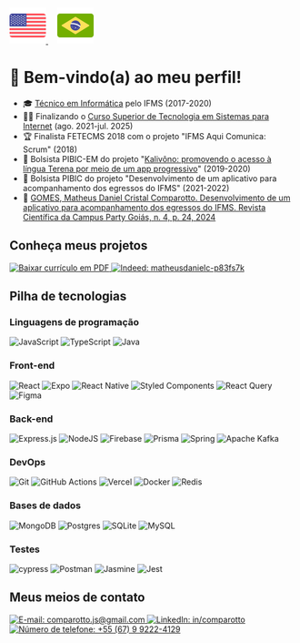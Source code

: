 <p>
  <a href="./README.md">
    <img width="64px" src="./assets/en-US.svg" title="Click here to read the American English version" alt="American English" />
  </a>

  <a href="#" style="margin-left: 16px;">
    <img width="64px" src="./assets/pt-BR.svg" title="Clique aqui para ler a versão em Português Brasileiro" alt="Português Brasileiro" />
  </a>
</p>

# 👋 Bem-vindo(a) ao meu perfil!

- 🎓 [Técnico em Informática](https://www.ifms.edu.br/campi/campus-aquidauana/cursos/integrado/informatica) pelo IFMS (2017-2020)
- 👨‍💻 Finalizando o [Curso Superior de Tecnologia em Sistemas para Internet](https://www.ifms.edu.br/campi/campus-aquidauana/cursos/graduacao/sistemas-para-internet/sistemas-para-internet) (ago. 2021-jul. 2025)
- 🏆 Finalista FETECMS 2018 com o projeto "IFMS Aqui Comunica: Scrum" (2018)
- 🔬 Bolsista PIBIC-EM do projeto "[Kalivôno: promovendo o acesso à língua Terena por meio de um app progressivo](https://kalivono.vercel.app)" (2019-2020)
- 🔬 Bolsista PIBIC do projeto "Desenvolvimento de um aplicativo para acompanhamento dos egressos do IFMS" (2021-2022)
- 📄 [GOMES, Matheus Daniel Cristal Comparotto. Desenvolvimento de um aplicativo para acompanhamento dos egressos do IFMS. Revista Científica da Campus Party Goiás, n. 4, p. 24, 2024](https://brasil.campus-party.org/wp-content/uploads/2025/02/Revista-Cientifica_CPGoias4.pdf#page=24)

## Conheça meus projetos

<p>
  <!-- <a target="_blank" href="https://comparotto.vercel.app/">
    <img alt="Portfólio: https://comparotto.vercel.app/" title="https://comparotto.vercel.app/" src="https://img.shields.io/badge/Portfolio-%23000000.svg?style=for-the-badge&logo=firefox&logoColor=#FF7139" />
  </a> -->

  <a target="_blank" href="./assets/Curriculo.pdf">
    <img alt="Baixar currículo em PDF" title="Currículo em PDF" src="https://img.shields.io/badge/Currículo%20em%20PDF-4285F4?style=for-the-badge&logo=googledocs&logoColor=white" />
  </a>

  <a target="_blank" href="https://profile.indeed.com/p/matheusdanielc-p83fs7k">
    <img alt="Indeed: matheusdanielc-p83fs7k" title="matheusdanielc-p83fs7k" src="https://img.shields.io/badge/indeed-003A9B?style=for-the-badge&logo=indeed&logoColor=white" />
  </a>
</p>

## Pilha de tecnologias

### Linguagens de programação

![JavaScript](https://img.shields.io/badge/javascript-%23323330.svg?style=for-the-badge&logo=javascript&logoColor=%23F7DF1E)
![TypeScript](https://img.shields.io/badge/typescript-%23007ACC.svg?style=for-the-badge&logo=typescript&logoColor=white)
![Java](https://img.shields.io/badge/java-%23ED8B00.svg?style=for-the-badge&logo=openjdk&logoColor=white)

### Front-end

![React](https://img.shields.io/badge/react-%2320232a.svg?style=for-the-badge&logo=react&logoColor=%2361DAFB)
![Expo](https://img.shields.io/badge/expo-1C1E24?style=for-the-badge&logo=expo&logoColor=#D04A37)
![React Native](https://img.shields.io/badge/react_native-%2320232a.svg?style=for-the-badge&logo=react&logoColor=%2361DAFB)
![Styled Components](https://img.shields.io/badge/styled--components-DB7093?style=for-the-badge&logo=styled-components&logoColor=white)
![React Query](https://img.shields.io/badge/-React%20Query-FF4154?style=for-the-badge&logo=react%20query&logoColor=white)
![Figma](https://img.shields.io/badge/figma-%23F24E1E.svg?style=for-the-badge&logo=figma&logoColor=white)

### Back-end

![Express.js](https://img.shields.io/badge/express.js-%23404d59.svg?style=for-the-badge&logo=express&logoColor=%2361DAFB)
![NodeJS](https://img.shields.io/badge/node.js-6DA55F?style=for-the-badge&logo=node.js&logoColor=white)
![Firebase](https://img.shields.io/badge/firebase-%23039BE5.svg?style=for-the-badge&logo=firebase)
![Prisma](https://img.shields.io/badge/Prisma-3982CE?style=for-the-badge&logo=Prisma&logoColor=white)
![Spring](https://img.shields.io/badge/spring-%236DB33F.svg?style=for-the-badge&logo=spring&logoColor=white)
![Apache Kafka](https://img.shields.io/badge/Apache%20Kafka-000?style=for-the-badge&logo=apachekafka)

### DevOps

![Git](https://img.shields.io/badge/git-%23F05033.svg?style=for-the-badge&logo=git&logoColor=white)
![GitHub Actions](https://img.shields.io/badge/github%20actions-%232671E5.svg?style=for-the-badge&logo=githubactions&logoColor=white)
![Vercel](https://img.shields.io/badge/vercel-%23000000.svg?style=for-the-badge&logo=vercel&logoColor=white)
![Docker](https://img.shields.io/badge/docker-%230db7ed.svg?style=for-the-badge&logo=docker&logoColor=white)
![Redis](https://img.shields.io/badge/redis-%23DD0031.svg?style=for-the-badge&logo=redis&logoColor=white)

### Bases de dados

![MongoDB](https://img.shields.io/badge/MongoDB-%234ea94b.svg?style=for-the-badge&logo=mongodb&logoColor=white)
![Postgres](https://img.shields.io/badge/postgres-%23316192.svg?style=for-the-badge&logo=postgresql&logoColor=white)
![SQLite](https://img.shields.io/badge/sqlite-%2307405e.svg?style=for-the-badge&logo=sqlite&logoColor=white)
![MySQL](https://img.shields.io/badge/mysql-%2300f.svg?style=for-the-badge&logo=mysql&logoColor=white)

### Testes

![cypress](https://img.shields.io/badge/-cypress-%23E5E5E5?style=for-the-badge&logo=cypress&logoColor=058a5e)
![Postman](https://img.shields.io/badge/Postman-FF6C37?style=for-the-badge&logo=postman&logoColor=white)
![Jasmine](https://img.shields.io/badge/jasmine-%238A4182.svg?style=for-the-badge&logo=jasmine&logoColor=white)
![Jest](https://img.shields.io/badge/-jest-%23C21325?style=for-the-badge&logo=jest&logoColor=white)

<!--
![Estatísticas do perfil](https://github-readme-status-mdccg.vercel.app/api?username=mdccg&show_icons=true&theme=transparent)
![Ranking de linguagens](https://github-readme-status-mdccg.vercel.app/api/top-langs/?username=mdccg&theme=transparent&hide=html,css,hack)
-->

## Meus meios de contato

<p>
  <a target="_blank" href="mailto:comparotto.js@gmail.com">
    <img alt="E-mail: comparotto.js@gmail.com" title="comparotto.js@gmail.com" src="https://img.shields.io/badge/Gmail-D14836?style=for-the-badge&logo=gmail&logoColor=white" />
  </a>

  <a target="_blank" href="https://linkedin.com/in/comparotto">
    <img alt="LinkedIn: in/comparotto" title="in/comparotto" src="https://img.shields.io/badge/LinkedIn-0077B5?style=for-the-badge&logo=linkedin&logoColor=white" />
  </a>

  <a target="_blank" href="https://wa.me/+5567992224129">
    <img alt="Número de telefone: +55 (67) 9 9222-4129" title="+55 (67) 9 9222-4129" src="https://img.shields.io/badge/WhatsApp-25D366?style=for-the-badge&logo=whatsapp&logoColor=white" />
  </a>
</p>